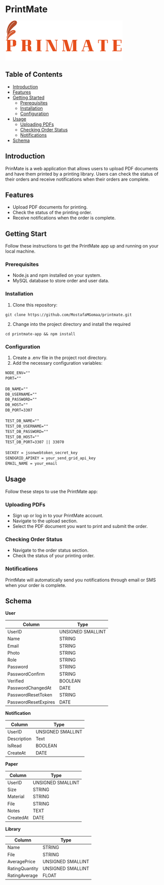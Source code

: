 # PrintMate

![PrintMate sLogo](./images/printMateLogo.png)

## Table of Contents

- [Introduction](#introduction)
- [Features](#features)
- [Getting Started](#getting-started)
  - [Prerequisites](#prerequisites)
  - [Installation](#installation)
  - [Configuration](#configuration)
- [Usage](#usage)
  - [Uploading PDFs](#uploading-pdf)
  - [Checking Order Status](#checking-order-status)
  - [Notifications](#notifications)
- [Schema](#schema)

## Introduction

PrinMate is a web application that allows users to upload PDF documents and have them printed by a printing library. Users can check the status of their orders and receive notifications when their orders are complete.

## Features

- Upload PDF documents for printing.
- Check the status of the printing order.
- Receive notifications when the order is complete.

## Getting Start

Follow these instructions to get the PrintMate app up and running on your local machine.

### Prerequisites

- Node.js and npm installed on your system.
- MySQL database to store order and user data.

### Installation

1. Clone this repository:

```shell
git clone https://github.com/MostafaMGomaa/printmate.git
```

2. Change into the project directory and install the required

```shell
cd printmate-app && npm install
```

### Configuration

1. Create a .env file in the project root directory.
2. Add the necessary configuration variables:

```markdown file
NODE_ENV=""
PORT=""

DB_NAME=""
DB_USERNAME=""
DB_PASSWORD=""
DB_HOST=""
DB_PORT=3307

TEST_DB_NAME=""
TEST_DB_USERNAME=""
TEST_DB_PASSWORD=""
TEST_DB_HOST=""
TEST_DB_PORT=3307 || 33070

SECKEY = jsonwebtoken_secret_key
SENDGRID_APIKEY = your_send_grid_api_key
EMAIL_NAME = your_email
```

## Usage

Follow these steps to use the PrintMate app:

### Uploading PDFs

- Sign up or log in to your PrintMate account.
- Navigate to the upload section.
- Select the PDF document you want to print and submit the order.

### Checking Order Status

- Navigate to the order status section.
- Check the status of your printing order.

### Notifications

PrintMate will automatically send you notifications through email or SMS when your order is complete.

## Schema

**User**

| Column               | Type              |
| -------------------- | ----------------- |
| UserID               | UNSIGNED SMALLINT |
| Name                 | STRING            |
| Email                | STRING            |
| Photo                | STRING            |
| Role                 | STRING            |
| Password             | STRING            |
| PasswordConfirm      | STRING            |
| Verified             | BOOLEAN           |
| PasswordChangedAt    | DATE              |
| PasswordResetToken   | STRING            |
| PasswordResetExpires | DATE              |

**Notification**

| Column      | Type              |
| ----------- | ----------------- |
| UserID      | UNSIGNED SMALLINT |
| Description | Text              |
| IsRead      | BOOLEAN           |
| CreateAt    | DATE              |

**Paper**

| Column    | Type              |
| --------- | ----------------- |
| UserID    | UNSIGNED SMALLINT |
| Size      | STRING            |
| Material  | STRING            |
| File      | STRING            |
| Notes     | TEXT              |
| CreatedAt | DATE              |

**Library**

| Column         | Type              |
| -------------- | ----------------- |
| Name           | STRING            |
| File           | STRING            |
| AveragePrice   | UNSIGNED SMALLINT |
| RatingQuantity | UNSIGNED SMALLINT |
| RatingAverage  | FLOAT             |
